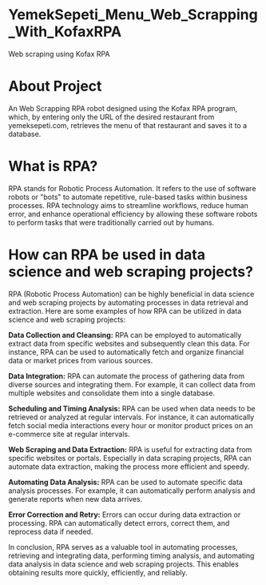 # YemekSepeti_Menu_Web_Scrapping_With_KofaxRPA
Web scraping using Kofax RPA

# About Project

An Web Scrapping RPA robot designed using the Kofax RPA program, which, by entering only the URL of the desired restaurant from yemeksepeti.com, retrieves the menu of that restaurant and saves it to a database.

# What is RPA?
RPA stands for Robotic Process Automation. It refers to the use of software robots or "bots" to automate repetitive, rule-based tasks within business processes. RPA technology aims to streamline workflows, reduce human error, and enhance operational efficiency by allowing these software robots to perform tasks that were traditionally carried out by humans.

# How can RPA be used in data science and web scraping projects?

RPA (Robotic Process Automation) can be highly beneficial in data science and web scraping projects by automating processes in data retrieval and extraction. Here are some examples of how RPA can be utilized in data science and web scraping projects:

**Data Collection and Cleansing:** RPA can be employed to automatically extract data from specific websites and subsequently clean this data. For instance, RPA can be used to automatically fetch and organize financial data or market prices from various sources.

**Data Integration:** RPA can automate the process of gathering data from diverse sources and integrating them. For example, it can collect data from multiple websites and consolidate them into a single database.

**Scheduling and Timing Analysis:** RPA can be used when data needs to be retrieved or analyzed at regular intervals. For instance, it can automatically fetch social media interactions every hour or monitor product prices on an e-commerce site at regular intervals.

**Web Scraping and Data Extraction:** RPA is useful for extracting data from specific websites or portals. Especially in data scraping projects, RPA can automate data extraction, making the process more efficient and speedy.

**Automating Data Analysis:** RPA can be used to automate specific data analysis processes. For example, it can automatically perform analysis and generate reports when new data arrives.

**Error Correction and Retry:** Errors can occur during data extraction or processing. RPA can automatically detect errors, correct them, and reprocess data if needed.

In conclusion, RPA serves as a valuable tool in automating processes, retrieving and integrating data, performing timing analysis, and automating data analysis in data science and web scraping projects. This enables obtaining results more quickly, efficiently, and reliably.



